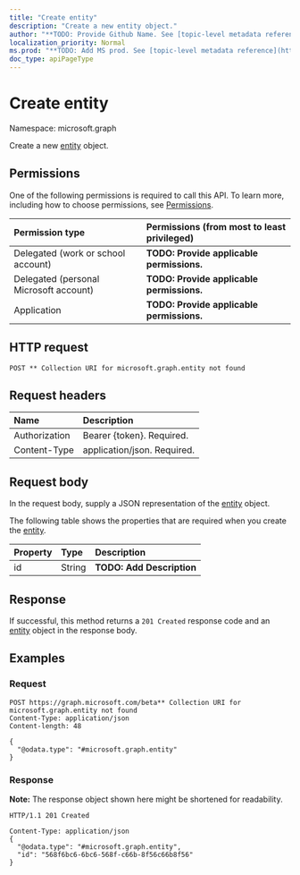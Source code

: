 ```yaml
---
title: "Create entity"
description: "Create a new entity object."
author: "**TODO: Provide Github Name. See [topic-level metadata reference](https://msgo.azurewebsites.net/add/document/guidelines/metadata.html#topic-level-metadata)**"
localization_priority: Normal
ms.prod: "**TODO: Add MS prod. See [topic-level metadata reference](https://msgo.azurewebsites.net/add/document/guidelines/metadata.html#topic-level-metadata)**"
doc_type: apiPageType
---
```


# Create entity
Namespace: microsoft.graph

Create a new [entity](../resources/entity.md) object.

## Permissions
One of the following permissions is required to call this API. To learn more, including how to choose permissions, see [Permissions](/graph/permissions-reference).

|Permission type|Permissions (from most to least privileged)|
|:---|:---|
|Delegated (work or school account)|**TODO: Provide applicable permissions.**|
|Delegated (personal Microsoft account)|**TODO: Provide applicable permissions.**|
|Application|**TODO: Provide applicable permissions.**|

## HTTP request

<!-- {
  "blockType": "ignored"
}
-->
``` http
POST ** Collection URI for microsoft.graph.entity not found
```

## Request headers
|Name|Description|
|:---|:---|
|Authorization|Bearer {token}. Required.|
|Content-Type|application/json. Required.|

## Request body
In the request body, supply a JSON representation of the [entity](../resources/entity.md) object.

The following table shows the properties that are required when you create the [entity](../resources/entity.md).

|Property|Type|Description|
|:---|:---|:---|
|id|String|**TODO: Add Description**|



## Response

If successful, this method returns a `201 Created` response code and an [entity](../resources/entity.md) object in the response body.

## Examples

### Request
<!-- {
  "blockType": "request",
  "name": "create_entity_from_"
}
-->
``` http
POST https://graph.microsoft.com/beta** Collection URI for microsoft.graph.entity not found
Content-Type: application/json
Content-length: 48

{
  "@odata.type": "#microsoft.graph.entity"
}
```


### Response
**Note:** The response object shown here might be shortened for readability.
<!-- {
  "blockType": "response",
  "truncated": true,
  "@odata.type": "microsoft.graph.entity"
}
-->
``` http
HTTP/1.1 201 Created

Content-Type: application/json
{
  "@odata.type": "#microsoft.graph.entity",
  "id": "568f6bc6-6bc6-568f-c66b-8f56c66b8f56"
}
```

